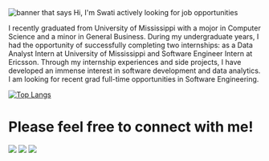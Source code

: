 <img src="https://raw.githack.com/sadhika7/sadhika7.github.io/master/header-banner.png" alt="banner that says Hi, I'm Swati actively looking for job opportunities">

I recently graduated from University of Mississippi with a mojor in Computer Science and a minor in General Business. During my undergraduate years, I had the opportunity of successfully completing two internships: as a Data Analyst Intern at University of Mississippi and Software Engineer Intern at Ericsson. Through my internship experiences and side projects, I have developed an immense interest in software development and data analytics. I am looking for recent grad full-time opportunities in Software Engineering.

[![Top Langs](https://github-readme-stats.vercel.app/api/top-langs/?username=sadhika7&layout=compact&hide=jupyter%20notebook&langs_count=7)](https://github.com/anuraghazra/github-readme-stats)

# Please feel free to connect with me!

[<img src="https://img.shields.io/badge/linkedin-%230077B5.svg?&style=for-the-badge&logo=linkedin&logoColor=white" />](https://www.linkedin.com/in/adhikariswati/) [<img src = "https://img.shields.io/badge/instagram-%23E4405F.svg?&style=for-the-badge&logo=instagram&logoColor=white">](https://www.instagram.com/swatiadhikari_/) [<img src = "https://img.shields.io/badge/facebook-%231877F2.svg?&style=for-the-badge&logo=facebook&logoColor=white">](https://www.facebook.com/swati.adhikari.750)

